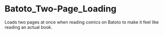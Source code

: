 # Batoto_Two-Page_Loading
Loads two pages at once when reading comics on Batoto to make it feel like reading an actual book.
